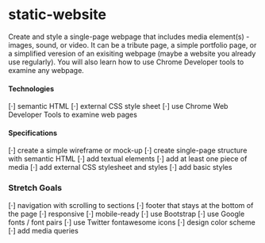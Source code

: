 # static-website
Create and style a single-page webpage that includes media element(s) - images, sound, or video. It can be a tribute page, a simple portfolio page, or a simplified veresion of an exisiting webpage (maybe a website you already use regularly). You will also learn how to use Chrome Developer tools to examine any webpage.

#### Technologies
 [⋅] semantic HTML
 [⋅] external CSS style sheet
 [⋅] use Chrome Web Developer Tools to examine web pages

#### Specifications
 [⋅] create a simple wireframe or mock-up
 [⋅] create single-page structure with semantic HTML
 [⋅] add textual elements
 [⋅] add at least one piece of media
 [⋅] add external CSS stylesheet and styles
 [⋅] add basic styles

### Stretch Goals
[⋅] navigation with scrolling to sections
[⋅] footer that stays at the bottom of the page
[⋅] responsive
[⋅] mobile-ready
[⋅] use Bootstrap
[⋅] use Google fonts / font pairs 
[⋅] use Twitter fontawesome icons
[⋅] design color scheme
[⋅] add media queries

